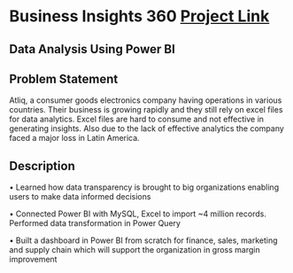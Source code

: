 
# Business Insights 360 [Project Link](https://app.powerbi.com/view?r=eyJrIjoiNDg0ZWFlYjUtNWNhOC00MDdiLWI1MTItZmJhYjY3OWExNDVmIiwidCI6IjNiZTBhZmI3LTc0MmYtNDk4ZC1hZDY0LWY1NjFkN2IyZWQwNiJ9)




## Data Analysis Using Power BI


## Problem Statement

Atliq, a consumer goods electronics company having operations in various countries. Their business is growing rapidly and they still rely on excel files for data analytics. Excel files are hard to consume and not effective in generating insights. Also due to the lack of effective analytics the company faced a major loss in Latin America.
## Description
• Learned how data transparency is brought to big organizations enabling users to make data informed 
decisions 

• Connected Power BI with MySQL, Excel to import ~4 million records. Performed data transformation in Power 
Query 

• Built a dashboard in Power BI from scratch for finance, sales, marketing and supply chain which will support 
the organization in gross margin improvement
